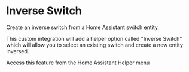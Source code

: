 # Inverse Switch
Create an inverse switch from a Home Assistant switch entity.

This custom integration will add a helper option called "Inverse Switch"
which will allow you to select an existing switch and create a new entity
inversed.


Access this feature from the Home Assistant Helper menu
